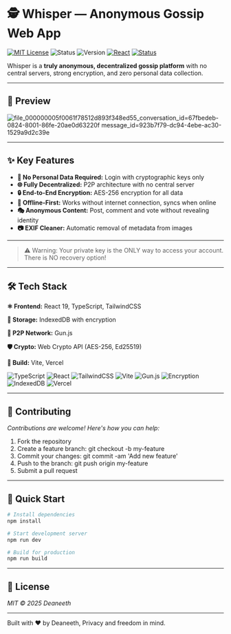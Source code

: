 # 🕵️ Whisper — Anonymous Gossip Web App

[![MIT License](https://img.shields.io/badge/license-MIT-green.svg)](LICENSE)
![Status](https://img.shields.io/badge/Status-Active-success.svg)
![Version](https://img.shields.io/badge/Version-1.0.0-blue.svg)
[![React](https://img.shields.io/badge/Made%20with-React-blue.svg)](https://reactjs.org/)
[![Status](https://img.shields.io/badge/status-archived-lightgrey)]()

Whisper is a **truly anonymous, decentralized gossip platform** with no central servers, strong encryption, and zero personal data collection.

---

## 📸 Preview

![file_000000005f0061f78512d893f348ed55_conversation_id=67fbedeb-0824-8001-86fe-20ae0d63220f message_id=923b7f79-dc94-4ebe-ac30-1529a9d2c39e](https://github.com/user-attachments/assets/8ed29ee3-9b96-46fc-a262-f7ce795aebb4 )

---

## ✨ Key Features

- **🔐 No Personal Data Required:** Login with cryptographic keys only
- **🌐 Fully Decentralized:** P2P architecture with no central server
- **🔒 End-to-End Encryption:** AES-256 encryption for all data
- **📴 Offline-First:** Works without internet connection, syncs when online
- **🎭 Anonymous Content:** Post, comment and vote without revealing identity
- **📷 EXIF Cleaner:** Automatic removal of metadata from images

---

> ⚠️ Warning: Your private key is the ONLY way to access your account. There is NO recovery option!

---

## 🛠️ Tech Stack

**⚛️ Frontend:** React 19, TypeScript, TailwindCSS

**💾 Storage:** IndexedDB with encryption

**🔄 P2P Network:** Gun.js

**🛡️ Crypto:** Web Crypto API (AES-256, Ed25519)

**🔨 Build:** Vite, Vercel

![TypeScript](https://img.shields.io/badge/TypeScript-4.9+-blue.svg?logo=typescript&logoColor=white)
![React](https://img.shields.io/badge/React-19.0.0-61DAFB.svg?logo=react&logoColor=white)
![TailwindCSS](https://img.shields.io/badge/TailwindCSS-3.4+-38B2AC.svg?logo=tailwind-css&logoColor=white)
![Vite](https://img.shields.io/badge/Vite-6.2.0-646CFF.svg?logo=vite&logoColor=white)
![Gun.js](https://img.shields.io/badge/Gun.js-P2P_Network-FF69B4.svg)
![Encryption](https://img.shields.io/badge/Encryption-AES_256-red.svg)
![IndexedDB](https://img.shields.io/badge/Storage-IndexedDB-orange.svg)
![Vercel](https://img.shields.io/badge/Deployed_on-Vercel-black.svg?logo=vercel)

---

## 🤝 Contributing
*Contributions are welcome! Here's how you can help:*

1. Fork the repository
2. Create a feature branch: git checkout -b my-feature
3. Commit your changes: git commit -am 'Add new feature'
4. Push to the branch: git push origin my-feature
5. Submit a pull request
   
---

## 🚀 Quick Start
```bash
# Install dependencies
npm install

# Start development server
npm run dev

# Build for production
npm run build
```
---

## 📝 License
*MIT © 2025 Deaneeth*

---

Built with ❤️ by Deaneeth, Privacy and freedom in mind.
